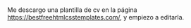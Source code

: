 #

Me descargo una plantilla de cv en la página https://bestfreehtmlcsstemplates.com/, y empiezo a editarla.
